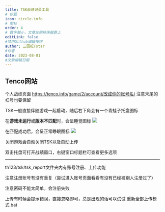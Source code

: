```yaml
---
title: TSK战绩记录工具
# 标题
icon: circle-info
# 图标
order: 4
# 数字越小，文章左侧排序越靠上
editLink: false
#禁用Github编辑按钮
author: 三回転Tstar
#作者
date: 2023-08-01
#文章编辑日期
---
```


## **Tenco网站**
个人战绩页面 
https://tenco.info/game/2/account/改成你的账号名/
注意末尾的杠号也要保留

 

TSK一般直接伴随游戏一起启动，随后右下角会有一个青蛙子托盘图标

在**游戏未运行**或**版本不匹配**时，会呈睡觉图标 ![](https://img.514.live/img/202308011628613.png)

在匹配成功后，会呈正常睁眼图标 ![](https://img.514.live/img/202308011629180.png)

关闭游戏会自动关闭TSK以及自动上传

双击托盘可打开战绩窗口，右键窗口标题栏可查看更多选项

 

 -------------------------------

th123/tsk/tsk_report文件夹内有账号注册、上传功能

注意注册账号有没有重复（尝试进入账号页面看看有没有已经被别人注册过了）

注意密码不能太简单，会注册失败

上传有时候会提示错误，直接忽略即可，总是出现的话可以试试 重新全部上传模式.bat
